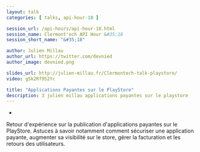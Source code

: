 ```yaml
---
layout: talk
categories: [ talks, api-hour-18 ]

session_url: /api-hours/api-hour-18.html
session_name: Clermont'ech API Hour &#35;18
session_short_name: "&#35;18"

author: Julien Millau
author_url: https://twitter.com/devnied
author_image: devnied.png

slides_url: http://julien-millau.fr/Clermontech-talk-playstore/
video: g5k2Rf952Yc

title: "Applications Payantes sur le PlayStore"
description: 3 julien millau applications payantes sur le playstore
---
```

-

Retour d'expérience sur la publication d'applications payantes sur le PlayStore.
Astuces à savoir notamment comment sécuriser une application payante, augmenter
sa visibilité sur le store, gérer la facturation et les retours des
utilisateurs.
